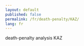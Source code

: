 ```yaml
---
layout: default
published: false
permalink: /fr/death-penalty/KAZ/
lang: fr
---
```


death-penalty analysis KAZ
